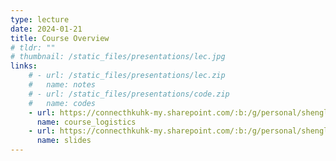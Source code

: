 ```yaml
---
type: lecture
date: 2024-01-21
title: Course Overview
# tldr: ""
# thumbnail: /static_files/presentations/lec.jpg
links: 
    # - url: /static_files/presentations/lec.zip
    #   name: notes
    # - url: /static_files/presentations/code.zip
    #   name: codes
    - url: https://connecthkuhk-my.sharepoint.com/:b:/g/personal/shenglyu_connect_hku_hk/EelRulsh9ZtFo-98AL1mOrEBHUt7uvj0IdgB025pLkzjiw?e=q7NFzl
      name: course_logistics
    - url: https://connecthkuhk-my.sharepoint.com/:b:/g/personal/shenglyu_connect_hku_hk/ETqiJ3tbDsFMuYAkFOW10yMBrotQch0ba7hmZPsCHjerQw?e=PkENLz
      name: slides
---
```


